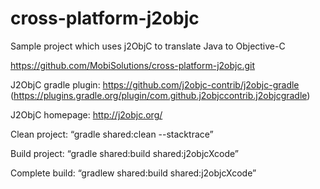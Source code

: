 # cross-platform-j2objc
Sample project which uses j2ObjC to translate Java to Objective-C


https://github.com/MobiSolutions/cross-platform-j2objc.git

J2ObjC gradle plugin: https://github.com/j2objc-contrib/j2objc-gradle (https://plugins.gradle.org/plugin/com.github.j2objccontrib.j2objcgradle)

J2ObjC homepage: http://j2objc.org/

Clean project: “gradle shared:clean --stacktrace”

Build project: “gradle shared:build shared:j2objcXcode”

Complete build: “gradlew shared:build shared:j2objcXcode”
